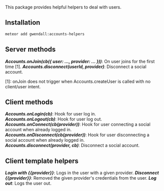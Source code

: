 This package provides helpful helpers to deal with users.

Installation
------------

``` sh
meteor add gwendall:accounts-helpers
```

## Server methods  

***Accounts.onJoin(cb({ user: ..., provider: ... }))***: On user joins for the first time [1].
***Accounts.disconnect(userId, provider)***: Disconnect a social account.  

[1]: onJoin does not trigger when Accounts.createUser is called with no client/user intent.

## Client methods  

***Accounts.onLogin(cb)***: Hook for user log in.  
***Accounts.onLogout(cb)***: Hook for user log out.  
***Accounts.onConnect(cb(provider))***: Hook for user connecting a social account when already logged in.    
***Accounts.onDisconnect(cb(provider))***: Hook for user disconnecting a social account when already logged in.    
***Accounts.disconnect(provider, cb)***: Disconnect a social account.  

## Client template helpers  

***<span data-accounts-loginwith={{provider}}>Login with {{provider}}</span>***: Logs in the user with a given provider.
***<span data-accounts-disconnect={{provider}}>Disconnect {{provider}}</span>***: Removed the given provider's credentials from the user.
***<span data-accounts-logout>Log out</span>***: Logs the user out.
